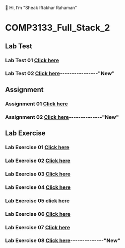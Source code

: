 👋 Hi, I’m "Sheak Iftakhar Rahaman"


# COMP3133_Full_Stack_2

## Lab Test
### Lab Test 01 <a href="https://github.com/iftirahaman/COMP3133_-Full_Stack_2/tree/master/lab_test1_chat_app"> Click here</a>
### Lab Test 02 <a href="https://github.com/iftirahaman/COMP3133_-Full_Stack_2/tree/master/101054615-lab-test2-comp3133"> Click here</a>----------------"New"

## Assignment
### Assignment 01 <a href="https://github.com/iftirahaman/COMP3133_-Full_Stack_2/tree/master/COMP3133_Assignment1"> Click here</a>
### Assignment 02 <a href="https://github.com/iftirahaman/COMP3133_-Full_Stack_2/tree/master/101054615_comp3133_assig2"> Click here</a>--------------"New"

## Lab Exercise
### Lab Exercise 01 <a href="https://github.com/iftirahaman/COMP3133_-Full_Stack_2/tree/master/Lab01"> Click here</a>
### Lab Exercise 02 <a href="https://github.com/iftirahaman/COMP3133_-Full_Stack_2/tree/master/lab02"> Click here</a>
### Lab Exercise 03 <a href="https://github.com/iftirahaman/COMP3133_-Full_Stack_2/tree/master/lab03_restaurant_database"> Click here</a>
### Lab Exercise 04 <a href="https://github.com/iftirahaman/COMP3133_-Full_Stack_2/tree/master/lab04_users_database"> Click here</a>
### Lab Exercise 05 <a href="">click here</a>
### Lab Exercise 06 <a href="https://github.com/iftirahaman/COMP3133_-Full_Stack_2/tree/master/lab6_101054615"> Click here</a>
### Lab Exercise 07 <a href="https://github.com/iftirahaman/COMP3133_-Full_Stack_2/tree/master/lab7_101054615"> Click here</a>
### Lab Exercise 08 <a href="https://github.com/iftirahaman/COMP3133_-Full_Stack_2/tree/master/lab_8_101054615/exercise-1/student-app"> Click here</a>--------------"New"
